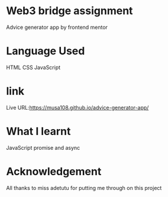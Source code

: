 # Web3 bridge assignment
Advice generator app by frontend mentor
# Language Used 
HTML
CSS
JavaScript
# link
Live URL:https://musa108.github.io/advice-generator-app/ 
# What I learnt
JavaScript promise and async
# Acknowledgement
All thanks to miss adetutu for putting me through on this project 
